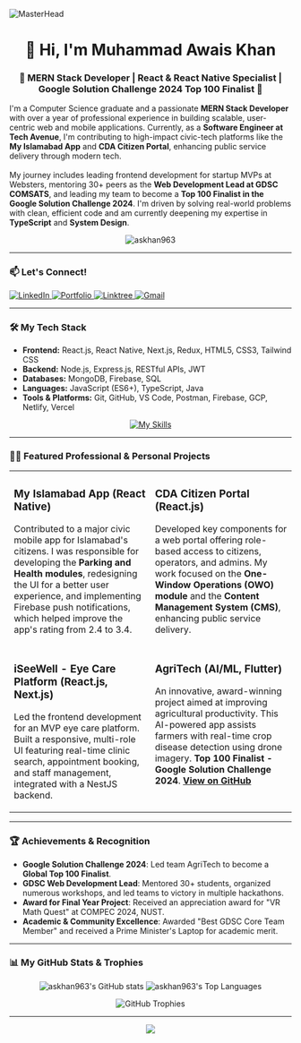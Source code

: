 ![MasterHead](https://miro.medium.com/v2/resize:fit:679/1*yw0TnheAGN-LPneDaTlaxw.gif)

<h1 align="center">👋 Hi, I'm Muhammad Awais Khan</h1>
<h3 align="center">🚀 MERN Stack Developer | React & React Native Specialist | Google Solution Challenge 2024 Top 100 Finalist 🚀</h3>

<p align="left">
I'm a Computer Science graduate and a passionate <strong>MERN Stack Developer</strong> with over a year of professional experience in building scalable, user-centric web and mobile applications. Currently, as a <strong>Software Engineer at Tech Avenue</strong>, I'm contributing to high-impact civic-tech platforms like the <strong>My Islamabad App</strong> and <strong>CDA Citizen Portal</strong>, enhancing public service delivery through modern tech.
<br/><br/>
My journey includes leading frontend development for startup MVPs at Websters, mentoring 30+ peers as the <strong>Web Development Lead at GDSC COMSATS</strong>, and leading my team to become a <strong>Top 100 Finalist in the Google Solution Challenge 2024</strong>. I'm driven by solving real-world problems with clean, efficient code and am currently deepening my expertise in <strong>TypeScript</strong> and <strong>System Design</strong>.
</p>

<p align="center">
  <img src="https://komarev.com/ghpvc/?username=askhan963&label=Profile%20Views&color=0e75b6&style=flat" alt="askhan963" />
</p>

---

### 📫 Let's Connect!

<p align="left">
  <a href="https://www.linkedin.com/in/askhan963/" target="_blank">
    <img src="https://img.shields.io/badge/LinkedIn-0077B5?style=for-the-badge&logo=linkedin&logoColor=white" alt="LinkedIn"/>
  </a>
  <a href="https://awaiskhanniazi.netlify.app/" target="_blank">
    <img src="https://img.shields.io/badge/Portfolio-20232A?style=for-the-badge&logo=netlify&logoColor=61DAFB" alt="Portfolio"/>
  </a>
  <a href="http://linktr.ee/askhan963" target="_blank">
    <img src="https://img.shields.io/badge/Linktree-39E09B?style=for-the-badge&logo=linktree&logoColor=white" alt="Linktree"/>
  </a>
  <a href="mailto:awaiskhanniazi963@gmail.com">
    <img src="https://img.shields.io/badge/Gmail-D14836?style=for-the-badge&logo=gmail&logoColor=white" alt="Gmail"/>
  </a>
</p>

---

### 🛠️ My Tech Stack

- **Frontend:** React.js, React Native, Next.js, Redux, HTML5, CSS3, Tailwind CSS
- **Backend:** Node.js, Express.js, RESTful APIs, JWT
- **Databases:** MongoDB, Firebase, SQL
- **Languages:** JavaScript (ES6+), TypeScript, Java
- **Tools & Platforms:** Git, GitHub, VS Code, Postman, Firebase, GCP, Netlify, Vercel

<p align="center">
  <a href="#">
    <img src="https://skillicons.dev/icons?i=react,nextjs,redux,tailwind,nodejs,express,mongodb,firebase,js,ts,java,git,github,vscode,postman,html,css&perline=10" alt="My Skills"/>
  </a>
</p>

---

### 👨‍💻 Featured Professional & Personal Projects

<table>
  <tr>
    <td width="50%" valign="top">
      <h3>My Islamabad App (React Native)</h3>
      <p>Contributed to a major civic mobile app for Islamabad's citizens. I was responsible for developing the <strong>Parking and Health modules</strong>, redesigning the UI for a better user experience, and implementing Firebase push notifications, which helped improve the app's rating from 2.4 to 3.4.</p>
    </td>
    <td width="50%" valign="top">
      <h3>CDA Citizen Portal (React.js)</h3>
      <p>Developed key components for a web portal offering role-based access to citizens, operators, and admins. My work focused on the <strong>One-Window Operations (OWO) module</strong> and the <strong>Content Management System (CMS)</strong>, enhancing public service delivery.</p>
    </td>
  </tr>
  <tr>
    <td width="50%" valign="top">
      <h3>iSeeWell - Eye Care Platform (React.js, Next.js)</h3>
      <p>Led the frontend development for an MVP eye care platform. Built a responsive, multi-role UI featuring real-time clinic search, appointment booking, and staff management, integrated with a NestJS backend.</p>
    </td>
    <td width="50%" valign="top">
      <h3>AgriTech (AI/ML, Flutter)</h3>
      <p>An innovative, award-winning project aimed at improving agricultural productivity. This AI-powered app assists farmers with real-time crop disease detection using drone imagery. <strong>Top 100 Finalist - Google Solution Challenge 2024</strong>. <a href="https://github.com/GDSC-cuiatd/AgriTech"><strong>View on GitHub</strong></a></p>
    </td>
  </tr>
</table>

---

### 🏆 Achievements & Recognition

- **Google Solution Challenge 2024**: Led team AgriTech to become a **Global Top 100 Finalist**.
- **GDSC Web Development Lead**: Mentored 30+ students, organized numerous workshops, and led teams to victory in multiple hackathons.
- **Award for Final Year Project**: Received an appreciation award for "VR Math Quest" at COMPEC 2024, NUST.
- **Academic & Community Excellence**: Awarded "Best GDSC Core Team Member" and received a Prime Minister's Laptop for academic merit.

---

### 📊 My GitHub Stats & Trophies

<p align="center">
  <img align="center" src="https://github-readme-stats.vercel.app/api?username=askhan963&show_icons=true&locale=en&theme=tokyonight" alt="askhan963's GitHub stats" />
  <img align="center" src="https://github-readme-stats.vercel.app/api/top-langs?username=askhan963&show_icons=true&locale=en&layout=compact&theme=tokyonight" alt="askhan963's Top Languages" />
</p>
<p align="center">
  <img src="https://github-profile-trophy.vercel.app/?username=askhan963&theme=onedark&rank=SSS,SS,S,AAA,AA,A" alt="GitHub Trophies" />
</p>

---

<p align="center">
  <img src="https://capsule-render.vercel.app/api?type=waving&color=gradient&colors=%23FFB3BA,%239F5FEC&height=100§ion=footer"/>
</p> 
